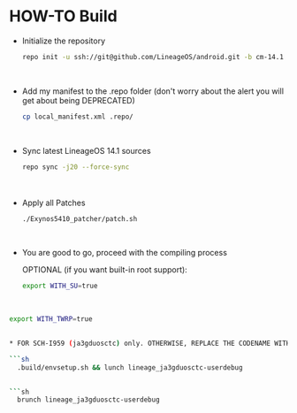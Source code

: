 # HOW-TO Build

* Initialize the repository
   
   ```sh
   repo init -u ssh://git@github.com/LineageOS/android.git -b cm-14.1
  

* Add my manifest to the .repo folder (don't worry about the alert you will get about being DEPRECATED)
   
   ```sh
   cp local_manifest.xml .repo/
   
* Sync latest LineageOS 14.1 sources
   
   ```sh
   repo sync -j20 --force-sync
  　
* Apply all Patches
   
   ```sh
   ./Exynos5410_patcher/patch.sh
   
* You are good to go, proceed with the compiling process

  OPTIONAL (if you want built-in root support):
   
   ```sh
   export WITH_SU=true
  

   ```sh
   export WITH_TWRP=true
   

* FOR SCH-I959 (ja3gduosctc) only. OTHERWISE, REPLACE THE CODENAME WITH OTHERS SUPPORTED (check the manifest).
   
   ```sh
   .build/envsetup.sh && lunch lineage_ja3gduosctc-userdebug
   
   
   ```sh
   brunch lineage_ja3gduosctc-userdebug
   
